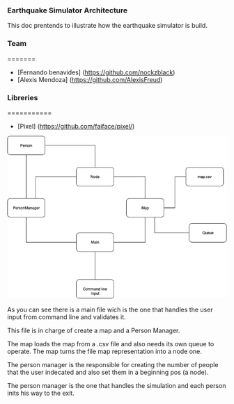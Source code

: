 
### Earthquake Simulator Architecture

This doc prentends to illustrate how the earthquake simulator is build.

### Team
=======
- [Fernando benavides] (https://github.com/nockzblack)
- [Alexis Mendoza] (https://github.com/AlexisFreud)

### Libreries
===========
- [Pixel] (https://github.com/faiface/pixel/)

![Architecture Diagram](earthquakeArchitecture.png)

As you can see there is a main file wich is the one that handles the user input from command line and validates it.

This file is in charge of create a map and a Person Manager.

The map loads the map from a .csv file and also needs its own queue to operate. The map turns the file map representation into a node one.

The person manager is the responsible for creating the number of people that the user indecated and also set them in a beginning pos (a node).

The person manager is the one that handles the simulation and each person inits his way to the exit.





